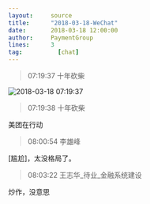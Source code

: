 ```yaml
---
layout:     source 
title:      "2018-03-18-WeChat"
date:       2018-03-18 12:00:00
author:     PaymentGroup
lines:      3 
tag:		  [chat]
---
```

> 07:19:37  十年砍柴  
   
![2018-03-18 07:19:37](http://static.cocolian.org/img/20180318_071937.png) 
   
> 07:19:38  十年砍柴  
   
美团在行动  
   
> 08:00:54  李雄峰  
   
[尴尬]，太没格局了。  
   
> 08:03:22  王志华_待业_金融系统建设  
   
炒作，没意思  
   
